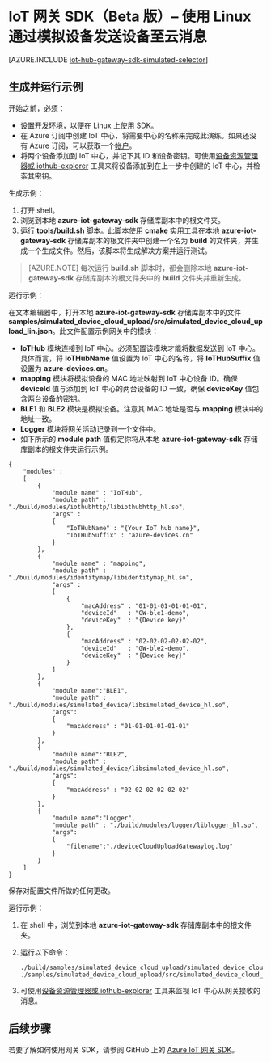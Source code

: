 <properties
	pageTitle="使用网关 SDK 模拟设备 | Azure"
	description="使用 Linux 的 Azure IoT 中心网关 SDK 演练，说明如何使用 Azure IoT 中心网关 SDK 从模拟设备发送遥测数据。"
	services="iot-hub"
	documentationCenter=""
	authors="chipalost"
	manager="timlt"
	editor=""/>

<tags
     ms.service="iot-hub"
     ms.date="04/20/2016"
     wacn.date="07/04/2016"/>


# IoT 网关 SDK（Beta 版）– 使用 Linux 通过模拟设备发送设备至云消息

[AZURE.INCLUDE [iot-hub-gateway-sdk-simulated-selector](../includes/iot-hub-gateway-sdk-simulated-selector.md)]

## 生成并运行示例

开始之前，必须：

- [设置开发环境][lnk-setupdevbox]，以便在 Linux 上使用 SDK。
- 在 Azure 订阅中创建 IoT 中心，将需要中心的名称来完成此演练。如果还没有 Azure 订阅，可以获取一个[帐户][lnk-free-trial]。
- 将两个设备添加到 IoT 中心，并记下其 ID 和设备密钥。可使用[设备资源管理器或 iothub-explorer][lnk-explorer-tools] 工具来将设备添加到在上一步中创建的 IoT 中心，并检索其密钥。

生成示例：

1. 打开 shell。
2. 浏览到本地 **azure-iot-gateway-sdk** 存储库副本中的根文件夹。
3. 运行 **tools/build.sh** 脚本。此脚本使用 **cmake** 实用工具在本地 **azure-iot-gateway-sdk** 存储库副本的根文件夹中创建一个名为 **build** 的文件夹，并生成一个生成文件。然后，该脚本将生成解决方案并运行测试。

> [AZURE.NOTE]  每次运行 **build.sh** 脚本时，都会删除本地 **azure-iot-gateway-sdk** 存储库副本的根文件夹中的 **build** 文件夹并重新生成。

运行示例：

在文本编辑器中，打开本地 **azure-iot-gateway-sdk** 存储库副本中的文件 **samples/simulated\_device\_cloud\_upload/src/simulated\_device\_cloud\_upload\_lin.json**。此文件配置示例网关中的模块：

- **IoTHub** 模块连接到 IoT 中心。必须配置该模块才能将数据发送到 IoT 中心。具体而言，将 **IoTHubName** 值设置为 IoT 中心的名称，将 **IoTHubSuffix** 值设置为 **azure-devices.cn**。
- **mapping** 模块将模拟设备的 MAC 地址映射到 IoT 中心设备 ID。确保 **deviceId** 值与添加到 IoT 中心的两台设备的 ID 一致，确保 **deviceKey** 值包含两台设备的密钥。
- **BLE1** 和 **BLE2** 模块是模拟设备。注意其 MAC 地址是否与 **mapping** 模块中的地址一致。
- **Logger** 模块将网关活动记录到一个文件中。
- 如下所示的 **module path** 值假定你将从本地 **azure-iot-gateway-sdk** 存储库副本的根文件夹运行示例。

```
{
    "modules" :
    [ 
        {
            "module name" : "IoTHub",
            "module path" : "./build/modules/iothubhttp/libiothubhttp_hl.so",
            "args" : 
            {
                "IoTHubName" : "{Your IoT hub name}",
                "IoTHubSuffix" : "azure-devices.cn"
            }
        },
        {
            "module name" : "mapping",
            "module path" : "./build/modules/identitymap/libidentitymap_hl.so",
            "args" : 
            [
                {
                    "macAddress" : "01-01-01-01-01-01",
                    "deviceId"   : "GW-ble1-demo",
                    "deviceKey"  : "{Device key}"
                },
                {
                    "macAddress" : "02-02-02-02-02-02",
                    "deviceId"   : "GW-ble2-demo",
                    "deviceKey"  : "{Device key}"
                }
            ]
        },
        {
            "module name":"BLE1",
            "module path" : "./build/modules/simulated_device/libsimulated_device_hl.so",
            "args":
            {
                "macAddress" : "01-01-01-01-01-01"
            }
        },
        {
            "module name":"BLE2",
            "module path" : "./build/modules/simulated_device/libsimulated_device_hl.so",
            "args":
            {
                "macAddress" : "02-02-02-02-02-02"
            }
        },
        {
            "module name":"Logger",
            "module path" : "./build/modules/logger/liblogger_hl.so",
            "args":
            {
                "filename":"./deviceCloudUploadGatewaylog.log"
            }
        }
    ]
}

```

保存对配置文件所做的任何更改。

运行示例：

1. 在 shell 中，浏览到本地 **azure-iot-gateway-sdk** 存储库副本中的根文件夹。
2. 运行以下命令：

    ```
    ./build/samples/simulated_device_cloud_upload/simulated_device_cloud_upload_sample ./samples/simulated_device_cloud_upload/src/simulated_device_cloud_upload_lin.json
    ```

3. 可使用[设备资源管理器或 iothub-explorer][lnk-explorer-tools] 工具来监视 IoT 中心从网关接收的消息。

## 后续步骤

若要了解如何使用网关 SDK，请参阅 GitHub 上的 [Azure IoT 网关 SDK][lnk-gateway-sdk]。

<!-- Links -->
[lnk-setupdevbox]: https://github.com/Azure/azure-iot-gateway-sdk/blob/master/doc/devbox_setup.md
[lnk-create-hub]: /documentation/articles/iot-hub-manage-through-portal
[lnk-free-trial]: /pricing/1rmb-trial/
[lnk-explorer-tools]: https://github.com/Azure/azure-iot-sdks/blob/master/doc/manage_iot_hub.md
[lnk-gateway-sdk]: https://github.com/Azure/azure-iot-gateway-sdk/




<!---HONumber=Mooncake_0523_2016-->